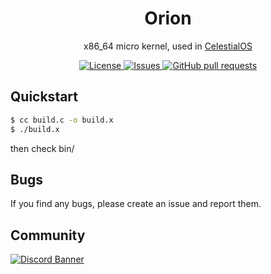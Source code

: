 <h1 align="center">Orion</h1>
<p align="center">x86_64 micro kernel, used in <a href="https://github.com/celestial-systems/os">CelestialOS</a></p>

<p align="center">
	<a href="./LICENSE">
		<img alt="License" src="https://img.shields.io/badge/license-BSD2-blue?color=4f79e4"/>
	</a>
	<a href="https://github.com/celestial-systems/orion/issues">
		<img alt="Issues" src="https://img.shields.io/github/issues/celestial-systems/orion?color=4f79e4"/>
	</a>
	<a href="https://github.com/celestial-systems/orion/pulls">
		<img alt="GitHub pull requests" src="https://img.shields.io/github/issues-pr/celestial-systems/orion?color=4f79e4"/>
	</a>
</p>

## Quickstart
```sh
$ cc build.c -o build.x
$ ./build.x
```
then check bin/

## Bugs
If you find any bugs, please create an issue and report them.

## Community
[![Discord Banner](https://discordapp.com/api/guilds/1068848915652292628/widget.png?style=banner2)](https://discord.gg/BeGPBqZNWE)